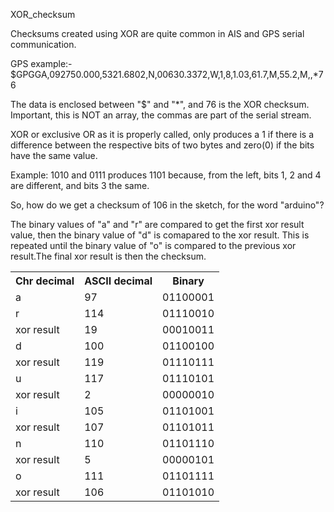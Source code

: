 XOR_checksum

Checksums created using XOR are quite common in AIS and GPS serial communication.

GPS example:-
$GPGGA,092750.000,5321.6802,N,00630.3372,W,1,8,1.03,61.7,M,55.2,M,,*76

The data is enclosed between "$" and "*", and 76 is the XOR checksum. Important, this is NOT an array, the commas are part of the serial stream.

XOR or exclusive OR as it is properly called, only produces a 1 if there is a difference between the respective bits of two bytes and zero(0) if the bits have the same value.

Example:
1010 and 0111 produces 1101 because, from the left, bits 1, 2 and 4 are different, and bits 3 the same.

So, how do we get a checksum of 106 in the sketch, for the word "arduino"?

The binary values of "a" and "r" are compared to get the first xor result value, then the binary value of "d" is comapared to the xor result. This is repeated until the binary value of "o" is compared to the previous xor result.The final xor result is then the checksum.

<table>
  <tr>
    <th>Chr decimal</th>
    <th>ASCII decimal</th> 
    <th>Binary</th>
  </tr>
  <tr>
    <td>a</td>
    <td>97</td> 
    <td>01100001</td>
  </tr>
  <tr>
    <td>r</td>
    <td>114</td> 
    <td>01110010</td>
  </tr>
  <tr>
    <td>xor result</td>
    <td>19</td> 
    <td>00010011</td>
  </tr>
  <tr>
    <td>d</td>
    <td>100</td> 
    <td>01100100</td>
  </tr>
  <tr>
    <td>xor result</td>
    <td>119</td> 
    <td>01110111</td>
  </tr>
  <tr>
    <td>u</td>
    <td>117</td> 
    <td>01110101</td>
  </tr>
  <tr>
    <td>xor result</td>
    <td>2</td> 
    <td>00000010</td>
  </tr>
  <tr>
    <td>i</td>
    <td>105</td> 
    <td>01101001</td>
  </tr>
  <tr>
    <td>xor result</td>
    <td>107</td> 
    <td>01101011</td>
  </tr>
  <tr>
    <td>n</td>
    <td>110</td> 
    <td>01101110</td>
  </tr>
  <tr>
    <td>xor result</td>
    <td>5</td> 
    <td>00000101</td>
  </tr>
  <tr>
    <td>o</td>
    <td>111</td> 
    <td>01101111</td>
  </tr>
  <tr>
    <td>xor result</td>
    <td>106</td> 
    <td>01101010</td>
  </tr>
</table>

